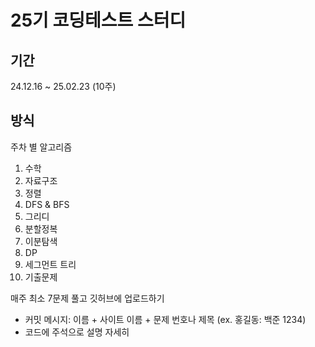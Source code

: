 # 25기 코딩테스트 스터디

## 기간
24.12.16 ~ 25.02.23 (10주)

## 방식
주차 별 알고리즘
1. 수학
2. 자료구조
3. 정렬
4. DFS & BFS
5. 그리디
6. 분할정복
7. 이분탐색
8. DP
9. 세그먼트 트리
10. 기출문제

매주 최소 7문제 풀고 깃허브에 업로드하기
- 커밋 메시지: 이름 + 사이트 이름 + 문제 번호나 제목 (ex. 홍길동: 백준 1234)
- 코드에 주석으로 설명 자세히
